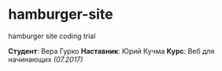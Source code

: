 # hamburger-site
hamburger site coding trial


**Студент**: Вера Гурко
**Наставник**: Юрий Кучма
**Курс**: Веб для начинающих *(07.2017)*
